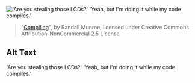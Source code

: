 !['Are you stealing those LCDs?' 'Yeah, but I'm doing it while my code compiles.'](https://imgs.xkcd.com/comics/compiling.png)
> "[Compiling](https://xkcd.com/303/)", by Randall Munroe, licensed under Creative Commons Attribution-NonCommercial 2.5 License

## Alt Text
'Are you stealing those LCDs?' 'Yeah, but I'm doing it while my code compiles.'
